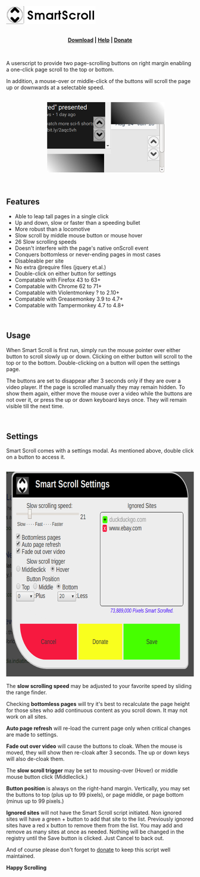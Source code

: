 <img alt="SmartScroll" src="https://raw.githubusercontent.com/s-marty/SmartScroll/master/images/smartScroll_h1.png" style="width:240px;height:48px;">
<br>
<br>
<p style="text-align:center"><strong><a href="https://github.com/s-marty/SmartScroll/raw/master/src/smartScroll.user.js">Download</a> | <a href="https://github.com/s-marty/SmartScroll/wiki/Help">Help</a> | <a href="https://github.com/s-marty/SmartScroll/wiki/Donate">Donate</a></strong></p>
<br>
<p>A userscript to provide two page-scrolling buttons on right margin enabling a one-click page scroll to the top or bottom.</p>
<p>In addition, a mouse-over or middle-click of the buttons will scroll the page up or downwards at a selectable speed.</p>
<br>
<img alt="Buttons" src="https://raw.githubusercontent.com/s-marty/SmartScroll/master/images/buttons.png" style="width:315px;height:188px;margin-left:110px">
<br>
<br>
<br>
<h2>Features</h2>
<ul>
<li> Able to leap tall pages in a single click</li>
<li> Up and down, slow or faster than a speeding bullet</li>
<li> More robust than a locomotive</li>
<li> Slow scroll by middle mouse button or mouse hover</li>
<li> 26 Slow scrolling speeds</li>
<li> Doesn't interfere with the page's native onScroll event</li>
<li> Conquers bottomless or never-ending pages in most cases</li>
<li> Disableable per site</li>
<li> No extra @require files (jquery et.al.)</li>
<li> Double-click on either button for settings</li>
<li> Compatable with Firefox 43 to 63+</li>
<li> Compatable with Chrome 62 to 71+</li>
<li> Compatable with Violentmonkey ? to 2.10+</li>
<li> Compatable with Greasemonkey 3.9 to 4.7+</li>
<li> Compatable with Tampermonkey 4.7 to 4.8+</li>
</ul>
<br>
<h2>Usage</h2>
<p>When Smart Scroll is first run, simply run the mouse pointer over either button to scroll slowly up or down. Clicking on either button will scroll to the top or to the bottom. Double-clicking on a button will open the settings page.</p>
<p>The buttons are set to disappear after 3 seconds only if they are over a video player. If the page is scrolled manually they may remain hidden. To show them again, either move the mouse over a video while the buttons are not over it, or press the up or down keyboard keys once. They will remain visible till the next time.</p>
<br>
<h2>Settings</h2>
<p>Smart Scroll comes with a settings modal. As mentioned above, double click on a button to access it.</p>
<br>
<img alt="Settings Modal" src="https://raw.githubusercontent.com/s-marty/SmartScroll/master/images/Settings.png" style="width:697px;height:548px;">
<br>
<p>The <strong>slow scrolling speed</strong> may be adjusted to your favorite speed by sliding the range finder.</p>
<p>Checking <strong>bottomless pages</strong> will try it's best to recalculate the page height for those sites who add continuous content as you scroll down. It may not work on all sites.</p>
<p><strong>Auto page refresh</strong> will re-load the current page only when critical changes are made to settings.</p>
<p><strong>Fade out over video</strong> will cause the buttons to cloak. When the mouse is moved, they will show then re-cloak after 3 seconds. The up or down keys will also de-cloak them.</p>
<p>The <strong>slow scroll trigger</strong> may be set to mousing-over (Hover) or middle mouse button click (Middleclick.)</p>
<p><strong>Button position</strong> is always on the right-hand margin. Vertically, you may set the buttons to top (plus up to 99 pixels), or page middle, or page bottom (minus up to 99 pixels.)</p>
<p><strong>Ignored sites</strong> will not have the Smart Scroll script initiated. Non ignored sites will have a green + button to add that site to the list. Previously ignored sites have a red x button to remove them from the list. You may add and remove as many sites at once as needed. Nothing will be changed in the registry until the Save button is clicked. Just Cancel to back out.</p>
<p>And of course please don't forget to <a href="https://github.com/s-marty/SmartScroll/wiki/Donate"<strong>donate</strong></a> to keep this script well maintained.</p>
<p><strong>Happy Scrolling</strong></p>
